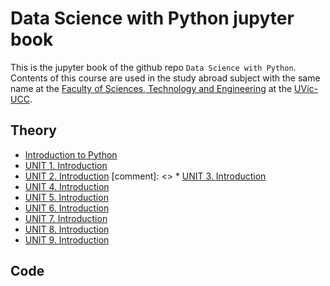 # Data Science with Python jupyter book

This is the jupyter book of the github repo `Data Science with Python`. Contents of this course are used in the study abroad subject with the same name at the [Faculty of Sciences, Technology and Engineering](https://mon.uvic.cat/fcte/) at the [UVic-UCC](https://www.uvic.cat).

## Theory

* [Introduction to Python](LaTeX/PYT_intro.pdf)
* [UNIT 1. Introduction](LaTeX/UNIT1-Introduction.pdf)
* [UNIT 2. Introduction](LaTeX/UNIT2-Statistical-Learning.pdf)
[comment]: <> * [UNIT 3. Introduction](LaTeX/UNIT3-MC-Methods.pdf)
* [UNIT 4. Introduction](LaTeX/UNIT4-Unsupervised-Learning.pdf)
* [UNIT 5. Introduction](LaTeX/UNIT5-Regression.pdf)
* [UNIT 6. Introduction](LaTeX/UNIT6-Regularization-and-Kernel-Methods.pdf)
* [UNIT 7. Introduction](LaTeX/UNIT7-Classification.pdf)
* [UNIT 8. Introduction](LaTeX/UNIT8-Decision-Trees.pdf)
* [UNIT 9. Introduction](LaTeX/UNIT9-Neural-Networks.pdf)


## Code

```{tableofcontents}
```

